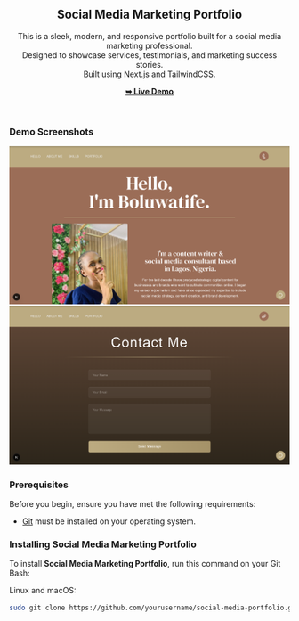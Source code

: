 <div align="center">
  <h2 align="center">Social Media Marketing Portfolio</h2>

  This is a sleek, modern, and responsive portfolio built for a social media marketing professional. <br/> Designed to showcase services, testimonials, and marketing success stories. <br/> Built using Next.js and TailwindCSS.

  <a href="https://socialmediaportfolio.vercel.app/"><strong>➥ Live Demo</strong></a>
</div>

<br />

### Demo Screenshots

![Portfolio Desktop Demo](./readme-images/readme-1.png "Desktop Demo")
![Portfolio Desktop Demo](./readme-images/readme-2.png "Desktop Demo")

### Prerequisites

Before you begin, ensure you have met the following requirements:

* [Git](https://git-scm.com/downloads "Download Git") must be installed on your operating system.

### Installing Social Media Marketing Portfolio

To install **Social Media Marketing Portfolio**, run this command on your Git Bash:

Linux and macOS:

```bash
sudo git clone https://github.com/yourusername/social-media-portfolio.git
